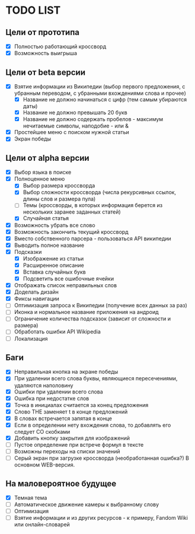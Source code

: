 # TODO LIST
## Цели от прототипа
 - [x] Полностью работающий кроссворд
 - [x] Возможность выигрыша

## Цели от beta версии
 - [x] Взятие информации из Википедии (выбор первого предложения, с убранным переводом, с убранными вхождениями слова и прочее)
   - [x] Название не должно начинаться с цифр (тем самым убираются даты)
   - [x] Название не должно превышать 20 букв
   - [x] Название не должно содержать пробелов - максимум нечитаемые символы, наподобие - или &
 - [x] Простейшее меню с поиском нужной статьи
 - [x] Экран победы

## Цели от alpha версии
 - [x] Выбор языка в поиске
 - [x] Полноценное меню
    - [x] Выбор размера кроссворда
    - [x] Выбор сложности кроссворда (числа рекурсивных ссылок, длины слов и размера пула)
    - [ ] Темы (кроссворды, в которых информация берется из нескольких заранее заданных статей)
    - [x] Случайная статья
 - [x] Возможность убрать все слово
 - [x] Возможность закончить текущий кроссворд
 - [x] Вместо собственного парсера - пользоваться API википедии
 - [x] Выводить полное название
 - [x] Подсказки
   - [x] Изображение из статьи
   - [x] Расширенное описание
   - [x] Вставка случайных букв
   - [x] Подсветить все ошибочные ячейки
 - [x] Отображать список неправильных слов
 - [x] Доделать дизайн
 - [x] Фиксы навигации
 - [ ] Оптимизация запроса к Википедии (получение всех данных за раз)
 - [ ] Иконка и нормальное название приложения на андроид
 - [ ] Ограничение количества подсказок (зависит от сложности и размера)
 - [ ] Обработать ошибки API Wikipedia
 - [ ] Локализация

## Баги
 - [x] Неправильная кнопка на экране победы
 - [x] При удалении всего слова буквы, являющиеся пересечениями, удаляются наполовину
 - [x] Ошибки при удалении всего слова
 - [x] Ошибка при недостатке слов
 - [x] Точка в инициалах считается за конец предложения
 - [x] Слово THE заменяет t в конце предложений
 - [x] В словах встречается запятая в конце
 - [x] Если в определении нету вхождения слова, то добавлять его следует СО скобками
 - [x] Добавить кнопку закрытия для изображений
 - [ ] Пустое определение при встрече формул в тексте
 - [ ] Возможны переходы на списки значений
 - [ ] Серый экран при загрузке кроссворда (необработанная ошибка?) В основном WEB-версия.

## На маловероятное будущее
 - [x] Темная тема
 - [ ] Автоматическое движение камеры к выбранному слову
 - [ ] Оптимизация
 - [ ] Взятие информации и из других ресурсов - к примеру, Fandom Wiki или онлайн-словарей